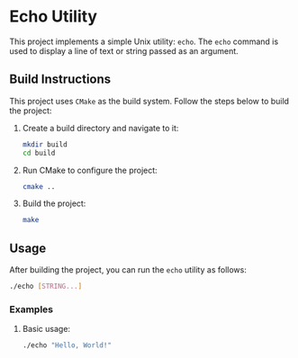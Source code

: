 # Echo Utility  

This project implements a simple Unix utility: `echo`. The `echo` command is used to display a line of text or string passed as an argument.  
## Build Instructions  

This project uses `CMake` as the build system. Follow the steps below to build the project:  

1. Create a build directory and navigate to it:  
    ```bash  
    mkdir build  
    cd build  
    ```  

2. Run CMake to configure the project:  
    ```bash  
    cmake ..  
    ```  

3. Build the project:  
    ```bash  
    make  
    ```  

## Usage  

After building the project, you can run the `echo` utility as follows:  

```bash  
./echo [STRING...]  
```  
### Examples  
1. Basic usage:  
    ```bash  
    ./echo "Hello, World!"  
    ```  
